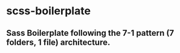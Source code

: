 # scss-boilerplate


## Sass Boilerplate following the 7-1 pattern (7 folders, 1 file) architecture.

